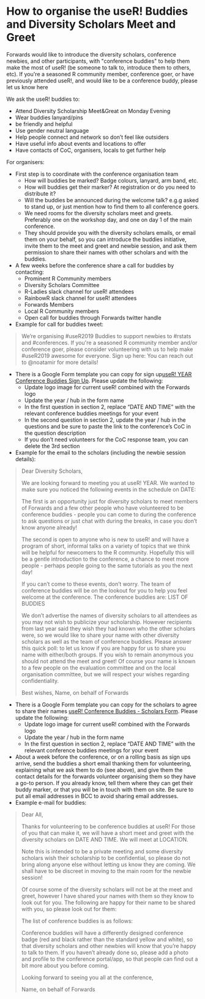 # How to organise the useR! Buddies and Diversity Scholars Meet and Greet

Forwards would like to introduce the diversity scholars, conference newbies, and other participants, with "conference buddies" to help them make the most of useR! (be someone to talk to, introduce them to others, etc). If you're a seasoned R community member, conference goer, or have previously attended useR!, and would like to be a conference buddy, please let us know here

We ask the useR! buddies to:
* Attend Diversity Scholarship Meet&Great on Monday Evening 
* Wear buddies lanyard/pins
* be friendly and helpful
* Use gender neutral language
* Help people connect and network so don’t feel like outsiders
* Have useful info about events and locations to offer 
* Have contacts of CoC, organisers, locals to get further help

For organisers:
* First step is to coordinate with the conference organisation team
	* How will buddies be marked? Badge colours, lanyard, arm band, etc.
	* How will buddies get their marker? At registration or do you need to distribute it?	
	* Will the buddies be announced during the welcome talk? e.g.g asked to stand up, or just mention how to find them to all conference goers.
	* We need rooms for the diversity scholars meet and greets. Preferably one on the workshop day, and one on day 1 of the main conference. 
	* They should provide you with the diversity scholars emails, or email them on your behalf, so you can introduce the buddies initiative, invite them to the meet and greet and newbie session, and ask them permission to share their names with other scholars and with the buddies.  
* A few weeks before the conference share a call for buddies by contacting:
	* Prominent R Community members
	* Diversity Scholars Committee 
	* R-Ladies slack channel for useR! attendees
	* RainbowR slack channel for useR! attendees
	* Forwards Members
	* Local R Community members 
	* Open call for buddies through Forwards twitter handle
* Example for call for buddies tweet:
> We’re organising #useR2019 Buddies to support newbies to #rstats and #conferences. If you're a seasoned R community member and/or conference goer, please consider volunteering with us to help make #useR2019 awesome for everyone. Sign up here: <link to GForm> You can reach out to @noatamir for more details!
* There is a Google Form template you can copy for sign up[useR! YEAR Conference Buddies  Sign Up](https://forms.gle/87V1MwxMrFoKTC18A). Please update the following:
	* Update logo image for current useR! combined with the Forwards logo
	* Update the year / hub in the form name
	* In the first question in section 2, replace “DATE AND TIME” with the relevant conference buddies meetings for your event
	* In the second question in section 2, update the year / hub in the questions and be sure to paste the link to the conference’s CoC in the question description
	* If you don’t need volunteers for the CoC response team, you can delete the 3rd section
* Example for the email to the scholars (including the newbie session details):
> 	Dear Diversity Scholars,
> 
> We are looking forward to meeting you at useR! YEAR. We wanted to make sure you noticed the following events in the schedule on DATE:
> 
> <Link to schedule>
> 
> The first is an opportunity just for diversity scholars to meet members of Forwards and a few other people who have volunteered to be conference buddies - people you can come to during the conference to ask questions or just chat with during the breaks, in case you don’t know anyone already!
> 
> The second is open to anyone who is new to useR! and will have a program of short, informal talks on a variety of topics that we think will be helpful for newcomers to the R community. Hopefully this will be a gentle introduction to the conference, a chance to meet more people - perhaps people going to the same tutorials as you the next day!
> 
> If you can’t come to these events, don’t worry. The team of conference buddies will be on the lookout for you to help you feel welcome at the conference. The conference buddies are:
> LIST OF BUDDIES 
> 
> We don’t advertise the names of diversity scholars to all attendees as you may not wish to publicize your scholarship. However recipients from last year said they wish they had known who the other scholars were, so we would like to share your name with other diversity scholars as well as the team of conference buddies. Please answer this quick poll: <LINK TO FORM FOR SCHOLARS> to let us know if you are happy for us to share you name with either/both groups. If you wish to remain anonymous you should not attend the meet and greet! Of course your name is known to a few people on the evaluation committee and on the local organisation committee, but we will respect your wishes regarding confidentiality.
> 
> Best wishes,
> Name, on behalf of Forwards
* There is a Google Form template you can copy for the scholars to agree to share their names [useR! Conference Buddies - Scholars Form](https://forms.gle/b8oX6RrX1ThHhiRh7). Please update the following:
	* 	Update logo image for current useR! combined with the Forwards logo
	* Update the year / hub in the form name
	* In the first question in section 2, replace “DATE AND TIME” with the relevant conference buddies meetings for your event
* About a week before the conference, or on a rolling basis as sign ups arrive, send the buddies a short email thanking them for volunteering, explaining what we ask them to do (see above), and give them the contact details for the forwards volunteer organising them so they have a go-to person. If you already know, tell them where they can get their buddy marker, or that you will be in touch with them on site. Be sure to put all email addresses in BCC to avoid sharing email addresses. 
* Example e-mail for buddies:
> Dear All,
> 
> Thanks for volunteering to be conference buddies at useR! For those of you that can make it, we will have a short meet and greet with the diversity scholars on DATE AND TIME. We will meet at LOCATION.
> 
> Note this is intended to be a private meeting and some diversity scholars wish their scholarship to be confidential, so please do not bring along anyone else without letting us know they are coming. We shall have to be discreet in moving to the main room for the newbie session!
> 
> Of course some of the diversity scholars will not be at the meet and greet, however I have shared your names with them so they know to look out for you. The following are happy for their name to be shared with you, so please look out for them:
> 
> The list of conference buddies is as follows:
> 
> Conference buddies will have a differently designed conference badge (red and black rather than the standard yellow and white), so that diversity scholars and other newbies will know that you’re happy to talk to them. If you haven’t already done so, please add a photo and profile to the conference portal/app, so that people can find out a bit more about you before coming.
> 
> Looking forward to seeing you all at the conference,
> 
> Name, on behalf of Forwards


